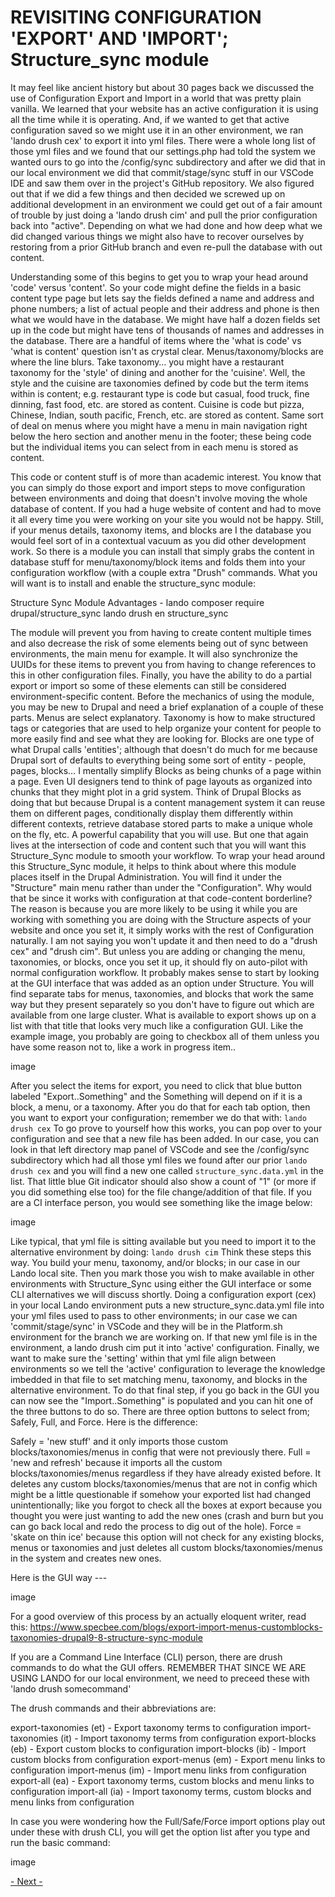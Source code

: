 # REVISITING CONFIGURATION 'EXPORT' AND 'IMPORT'; Structure_sync module

It may feel like ancient history but about 30 pages back we discussed the use of Configuration Export and Import in a world that was pretty plain vanilla.  We learned that your website has an active configuration it is using all the time while it is operating.  And, if we wanted to get that active configuration saved so we might use it in an other environment, we ran 'lando drush cex' to export it into yml files.  There were a whole long list of those yml files and we found that our settings.php had told the system we wanted ours to go into the /config/sync  subdirectory and after we did that in our local environment we did that commit/stage/sync stuff in our VSCode IDE and saw them over in the project's GitHub repository.  We also figured out that if we did a few things and then decided we screwed up on additional development in an environment we could get out of a fair amount of trouble by just doing a 'lando drush cim'  and pull the prior configuration back into "active".  Depending on what we had done and how deep what we did changed various things we might also have to recover ourselves by restoring from a prior GitHub branch and even re-pull the database with out content.

Understanding some of this begins to get you to wrap your head around 'code' versus 'content'.  So your code might define the fields in a basic content type page but lets say the fields defined a name and address and phone numbers; a list of actual people and their address and phone is then what we would have in the database.  We might have half a dozen fields set up in the code but might have tens of thousands of names and addresses in the database.  There are a handful of items where the 'what is code' vs 'what is content' question isn't as crystal clear.  Menus/taxonomy/blocks are where the line blurs.  Take taxonomy… you might have a restaurant taxonomy for the 'style' of dining and another for the 'cuisine'.   Well, the style and the cuisine are taxonomies defined by code but the term items within is content; e.g. restaurant type is code but casual, food truck, fine dinning, fast food, etc. are stored as content.  Cuisine is code but pizza, Chinese, Indian, south pacific, French, etc. are stored as content.  Same sort of deal on menus where you might have a menu in main navigation right below the hero section and another menu in the footer; these being code but the individual items you can select from in each menu is stored as content.  

This code or content stuff is of more than academic interest.  You know that you can simply do those export and import steps to move configuration between environments and doing that doesn't involve moving the whole database of content.  If you had a huge website of content and had to move it all every time you were working on your site you would not be happy.  Still, if your menus details, taxonomy items, and blocks are I the database you would feel sort of in a contextual vacuum as you did other development work.  So there is a module you can install that simply grabs the content in database stuff for menu/taxonomy/block items and folds them into your configuration workflow (with a couple extra "Drush" commands.   What you will want is to install and enable the structure_sync module:


Structure Sync Module Advantages -
lando composer require drupal/structure_sync
lando drush en structure_sync

The module will prevent you from having to create content multiple times and also decrease the risk of some elements being out of sync between environments, the main menu for example. It will also synchronize the UUIDs for these items to prevent you from having to change references to this in other configuration files. Finally, you have the ability to do a partial export or import so some of these elements can still be considered environment-specific content.
Before the mechanics of using the module, you may be new to Drupal and need a brief explanation of a couple of these parts.  Menus are select explanatory.  Taxonomy is how to make structured tags or categories that are used to help organize your content for people to more easily find and see what they are looking for.  Blocks are one type of what Drupal calls 'entities'; although that doesn't do much for me because Drupal sort of defaults to everything being some sort of entity - people, pages, blocks…  I mentally simplify Blocks as being chunks of a page within a page.  Even UI designers tend to think of page layouts as organized into chunks that they might plot in a grid system.  Think of Drupal Blocks as doing that but because Drupal is a content management system it can reuse them on different pages, conditionally display them differently within different contexts, retrieve database stored parts to make a unique whole on the fly, etc.   A powerful capability that you will use.  But one that again lives at the intersection of code and content such that you will want this Structure_Sync module to smooth your workflow.
To wrap your head around this Structure_Sync module, it helps to think about where this module places itself in the Drupal Administration.  You will find it under the "Structure" main menu rather than under the "Configuration".  Why would that be since it works with configuration at that code-content borderline?  The reason is because you are more likely to be using it while you are working with something you are doing with the Structure aspects of your website and once you set it, it simply works with the rest of Configuration naturally.  I am not saying you won't update it and then need to do a "drush cex" and "drush cim".  But unless you are adding or changing the menu, taxonomies, or blocks, once you set it up, it should fly on auto-pilot with normal configuration workflow.
It probably makes sense to start by looking at the GUI interface that was added as an option under Structure.  You will find separate tabs for menus, taxonomies, and blocks that work the same way but they present separately so you don't have to figure out which are available from one large cluster.  What is available to export shows up on a list with that title that looks very much like a configuration GUI.  Like the example image, you probably are going to checkbox all of them unless you have some reason not to, like a work in progress item.. 

image

After you select the items for export, you need to click that blue button labeled "Export..Something" and the Something will depend on if it is a block, a menu, or a taxonomy.  After you do that for each tab option, then you want to export your configuration; remember we do that with:
			`lando drush cex`
To go prove to yourself how this works, you can pop over to your configuration and see that a new file has been added.  In our case, you can look in that left directory map panel of VSCode and see the /config/sync subdirectory which had all those yml files we found after our prior `lando drush cex` and you will find a new one called `structure_sync.data.yml` in the list.   That little blue Git indicator should also show a count of "1" (or more if you did something else too) for the file change/addition of that file.   If you are a CI interface person, you would see something like the image below:

image

Like typical, that yml file is sitting available but you need to import it to the alternative environment by doing:
			`lando drush cim`
Think these steps this way.  You build your menu, taxonomy, and/or blocks; in our case in our Lando local site.  Then you mark those you wish to make available in other environments with Structure_Sync using either the GUI interface or some CLI alternatives we will discuss shortly.  Doing a configuration export (cex) in your local Lando environment puts a new structure_sync.data.yml file into your yml files used to pass to other environments; in our case we can 'commit/stage/sync' in VSCode and they will be in the Platform.sh environment for the branch we are working on.  If that new yml file is in the environment, a lando drush cim put it into 'active' configuration.  Finally, we want to make sure the 'setting' within that yml file align between environments so we tell the 'active' configuration to leverage the knowledge imbedded in that file to set matching menu, taxonomy, and blocks in the alternative environment. 
To do that final step, if you go back in the GUI you can now see the "Import..Something" is populated and you can hit one of the three buttons to do so.   There are three option buttons to select from; Safely, Full, and Force.  Here is the difference:

Safely = 'new stuff' and it only imports those custom blocks/taxonomies/menus in config that were not previously there.
Full = 'new and refresh' because it imports all the custom blocks/taxonomies/menus regardless if they have already existed before. It deletes any custom blocks/taxonomies/menus that are not in config which might be a little questionable if somehow your exported list had changed unintentionally; like you forgot to check all the boxes at export because you thought you were just wanting to add the new ones (crash and burn but you can go back local and redo the process to dig out of the hole).
Force = 'skate on thin ice'  because this option will not check for any existing blocks, menus or taxonomies and just deletes all custom blocks/taxonomies/menus in the system and creates new ones.

Here is the GUI way ---

image

For a good overview of this process by an actually eloquent writer, read this:
https://www.specbee.com/blogs/export-import-menus-customblocks-taxonomies-drupal9-8-structure-sync-module





If you are a Command Line Interface (CLI) person, there are drush commands to do what the GUI offers.  REMEMBER THAT SINCE WE ARE USING LANDO for our local environment, we need to preceed these with 'lando drush somecommand'

The drush commands and their abbreviations are:

export-taxonomies (et) - Export taxonomy terms to configuration
import-taxonomies (it) - Import taxonomy terms from configuration
export-blocks (eb) - Export custom blocks to configuration
import-blocks (ib) - Import custom blocks from configuration
export-menus (em) - Export menu links to configuration
import-menus (im) - Import menu links from configuration
export-all (ea) - Export taxonomy terms, custom blocks and menu links to configuration
import-all (ia) - Import taxonomy terms, custom blocks and menu links from configuration

In case you were wondering how the Full/Safe/Force import options play out under these with drush CLI, you will get the option list after you type and run the basic command:

image


[- Next -]()


